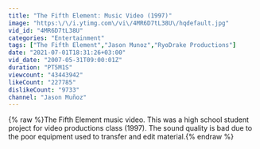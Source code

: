 ```yaml
---
title: "The Fifth Element: Music Video (1997)"
image: "https:\/\/i.ytimg.com\/vi\/4MR6D7tL38U\/hqdefault.jpg"
vid_id: "4MR6D7tL38U"
categories: "Entertainment"
tags: ["The Fifth Element","Jason Munoz","RyoDrake Productions"]
date: "2021-07-01T18:31:26+03:00"
vid_date: "2007-05-31T09:00:01Z"
duration: "PT5M1S"
viewcount: "43443942"
likeCount: "227785"
dislikeCount: "9733"
channel: "Jason Muñoz"
---
```

{% raw %}The Fifth Element music video. This was a high school student project for video productions class  (1997). The sound quality is bad due to the poor equipment used to transfer and edit material.{% endraw %}
